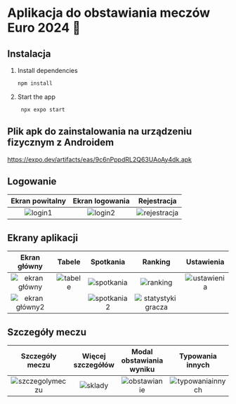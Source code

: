 # Aplikacja do obstawiania meczów Euro 2024 👋

## Instalacja

1. Install dependencies

   ```bash
   npm install
   ```

2. Start the app

   ```bash
    npx expo start
   ```
   
## Plik apk do zainstalowania na urządzeniu fizycznym z Androidem
https://expo.dev/artifacts/eas/9c6nPppdRL2Q63UAoAy4dk.apk

## Logowanie

Ekran powitalny | Ekran logowania | Rejestracja
:-----:|:------:|:-----:
![login1](https://github.com/arekmarko/euro/assets/49079818/4af18288-1dbe-428a-8313-1fd937dfb008)  |   ![login2](https://github.com/arekmarko/euro/assets/49079818/dd7fd13a-e815-4123-8a70-4030982b5fed) | ![rejestracja](https://github.com/arekmarko/euro/assets/49079818/9bfafe4e-7474-4d68-a127-83c66e689ef7)

## Ekrany aplikacji

Ekran główny | Tabele | Spotkania | Ranking | Ustawienia
:-----:|:------:|:-----:|:-----:|:-----:
![ekran główny](https://github.com/arekmarko/euro/assets/49079818/0f3b2f87-5f6d-4c64-8a8b-101efa09cab3) | ![tabele](https://github.com/arekmarko/euro/assets/49079818/e9ba9fa5-9fcf-4ce9-af40-e691eb984765) | ![spotkania](https://github.com/arekmarko/euro/assets/49079818/7ddb4a08-9406-4901-a3af-6db9cdcdf7a1) | ![ranking](https://github.com/arekmarko/euro/assets/49079818/80f2b257-cfb2-422e-89d3-78a5f4992345) | ![ustawienia](https://github.com/arekmarko/euro/assets/49079818/cb4eb6b4-7e0a-46dc-a7e8-431923b9db24)
![ekran główny2](https://github.com/arekmarko/euro/assets/49079818/7961008c-cd58-4177-99e3-0966d07ce5b7) | | ![spotkania2](https://github.com/arekmarko/euro/assets/49079818/1a912b62-4800-40a0-b76e-6f791350dbc3) | ![statystyki gracza](https://github.com/arekmarko/euro/assets/49079818/d37df53f-1782-4f15-86c1-adca99e1cf21) |

## Szczegóły meczu

Szczegóły meczu | Więcej szczegółów | Modal obstawiania wyniku | Typowania innych | Informacja o punktach
:---:|:---:|:---:|:---:|:---:
![szczegolymeczu](https://github.com/arekmarko/euro/assets/49079818/8f37811f-ff95-45e7-aec2-935b559b6bdb) | ![sklady](https://github.com/arekmarko/euro/assets/49079818/563ce994-7e14-48ae-8174-ffd13cc89b0e) | ![obstawianie](https://github.com/arekmarko/euro/assets/49079818/aa6dc055-a78f-4812-93e2-517f5439880a) | ![typowaniainnych](https://github.com/arekmarko/euro/assets/49079818/20a201c7-208c-4f26-a9cd-23b129455c33) | ![informacje](https://github.com/arekmarko/euro/assets/49079818/11e714d5-9df1-4d2d-b8f0-413b374a13c9)





   

